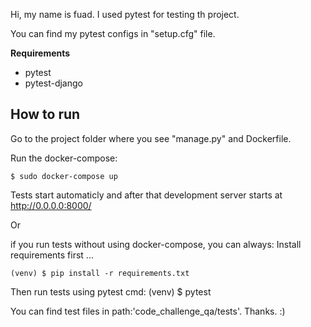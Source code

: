 Hi, my name is fuad. 
I used pytest for testing th project.

You can find my pytest configs in "setup.cfg" file.


**Requirements**

* pytest
* pytest-django


## How to run

Go to the project folder where you see "manage.py" and Dockerfile.

Run the docker-compose:

    $ sudo docker-compose up 

Tests start automaticly and after that development server starts at  http://0.0.0.0:8000/



Or

if you run tests without using docker-compose, you can always:
Install requirements first ...

    (venv) $ pip install -r requirements.txt

Then run tests using pytest cmd:
	(venv) $ pytest
	
	
You can find test files in path:'code_challenge_qa/tests'.
Thanks.   :)
